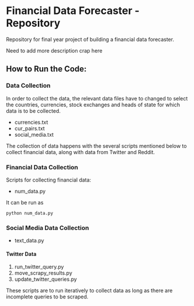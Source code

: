 # Financial Data Forecaster - Repository

Repository for final year project of building a financial data forecaster.

Need to add more description crap here

## How to Run the Code:

### Data Collection

In order to collect the data, the relevant data files have to changed to select the countries, currencies, stock exchanges and heads of state for which data is to be collected.

* currencies.txt
* cur_pairs.txt
* social_media.txt

The collection of data happens with the several scripts mentioned below to collect financial data, along with data from Twitter and Reddit.

### Financial Data Collection 

Scripts for collecting financial data:

* num_data.py

It can be run as 
```shell
python num_data.py
```

### Social Media Data Collection

* text_data.py

#### Twitter Data

1. run_twitter_query.py
2. move_scrapy_results.py
3. update_twitter_queries.py

These scripts are to run iteratively to collect data as long as there are incomplete queries to be scraped.



